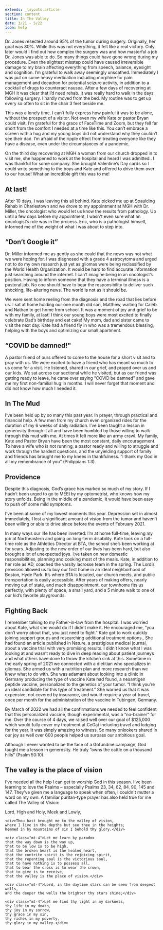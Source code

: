 ```yaml
---
extends: _layouts.article
section: content
title: In The Valley
date: 3/21 - 5/22
icon: help
---
```


Dr. Jones resected around 95% of the tumor during surgery. Originally, her goal was 80%. While this was not everything, it felt like a real victory. Only later would I find out how complex the surgery was and how masterful a job Dr. Jones was able to do. So many things could have gone wrong during my procedure. Even the slightest misstep could have caused irreversible damage to my brain affecting everything from speech, balance, eyesight and cognition. I’m grateful to walk away seemingly unscathed. 
Immediately I was put on some heavy medication including morphine for pain management and decadron for potential seizure activity, in addition to a cocktail of drugs to counteract nausea. 
After a few days of recovering at MGH it was clear that I’d need rehab. It was really hard to walk in the days following surgery. I hardly moved from the bed. My routine was to get up every so often to sit in the chair 3 feet beside me. 

This was a lonely time. I can’t fully express how painful it was to be alone, without the prospect of a visitor. Not even my wife Kate or pastor Bryan could visit. I’m grateful for the grace of FaceTime and Zoom, but they fell far short from the comfort I needed at a time like this. You can’t embrace a screen with a hug and my young boys did not understand why they couldn’t see their dad. I’m afraid of the ripple effect from treating everyone like they have a disease, even under the circumstances of a pandemic. 

On the third day recovering at MGH a woman from our church dropped in to visit me, she happened to work at the hospital and heard I was admitted.. I was thankful for some company. She brought Valentine’s Day cards so I could write something to the boys and Kate and offered to drive them over to our house! What an incredible gift this was to me!

## At last!

After 10 days, I was leaving this all behind. Kate picked me up at Spaulding Rehab in Charlestown and we drove to my appointment at MGH with Dr. Miller, the oncologist who would let us know the results from pathology. Up until a few days before my appointment, I wasn't even sure what an oncologist’s role was in the process. Eric, who is a pathologist himself, informed me of the weight of what I was about to step into. 

## “Don’t Google it”

Dr. Miller informed me as gently as she could that the news was not what we were hoping for. I was diagnosed with a grade 4 astrocytoma and urged not to do my own research just yet as gliomas were being reclassified by the World Health Organization. It would be hard to find accurate information just searching around the internet. I can’t imagine being in an oncologist’s position. Having to inform someone that they have a terminal illness is a pastoral job. No one should have to bear the responsibility to deliver such shocking, life-altering news. The world is not as it should be. 

We were sent home reeling from  the diagnosis and the road that lies before us. I sat at home holding our one month old son, Matthew, waiting for Caleb and Nathan to get home from school. It was a moment of joy and grief to be with my family, at last! I think our young boys were most excited to finally celebrate Dad’s birthday and eat cake! My mom, dad and sister came to visit the next day. Kate had a friend fly in who was a tremendous blessing, helping with the boys and optimizing our small apartment. 

## “COVID be damned!"

A pastor friend of ours offered to come to the house for a short visit and to pray with us. We were excited to have a friend who has meant so much to us come for a visit. He listened, shared in our grief, and prayed over us and our kids. We sat across our sectional while he visited, but as our friend was getting ready to leave, he came over saying “COVID be damned” and gave me my first non-familial hug in months. I will never forget that moment and did not know how much I needed it. 

## In The Mud

I’ve been held up by so many this past year. In prayer, through practical and financial help. A few men from my church even organized rides for the duration of my 6 weeks of daily radiation. I’ve been taught a lesson in generosity through it all and have been humbled by those willing to walk through this mud with me. At times it felt more like an army crawl. My family, Kate and Pastor Bryan have been the most constant, daily encouragement. To have a wife who is not running, a pastor ready and willing to struggle and work through the hardest questions, and the unyielding support of family and friends has brought me to my knees in thankfulness. “I thank my God in all my remembrance of you” (Philippians 1:3). 

## Providence

 Despite this diagnosis, God’s grace has marked so much of my story. If I hadn’t been urged to go to MEEI by my optometrist, who knows how my story unfolds. Being in the middle of a pandemic, it would have been easy to push off some mild symptoms. 

I’ve been at some of my lowest moments this year. Depression set in almost immediately, I lost a significant amount of vision from the tumor and haven’t been willing or able  to drive since before the events of February 2021. 

In many ways our life has been inverted: I’m at home full-time, leaving my job at Northeastern and going on long-term disability. Kate took on a full-time role as the Athletics Director at BTA,  the school she’s been working at for years. Adjusting to the new order of our lives has been hard, but also brought a lot of unexpected joys. I;ve taken on new domestic responsibilities, planning and cooking most of the meals. Kate, in addition to her role as AD, coached the varsity lacrosse team in the spring. The Lord’s provision allowed us to buy our first home in an ideal neighborhood of Boston, Hyde Park. It’s where BTA is located, our church meets, and public transportation is easily accessible. After years of making offers, nearly moving out of state, and much disappointment, our townhome fits us perfectly, with plenty of space, a small yard, and a 5 minute walk to one of our kid’s favorite playgrounds. 

## Fighting Back

I remember talking to my Father-in-law from the hospital. I was worried about Kate, what she would do if I didn't make it. He encouraged me, “you don’t worry about that, you just need to fight.” Kate got to work quickly joining support groups and researching additional treatment options.. She had found an article published in Nature, a prestigious medical journal, about a vaccine trial with very promising results. I didn’t know what I was looking at and wasn’t ready to dive in deep reading about patient journeys and what others have done to throw the kitchen sink at this. Sometime in the early spring of 2021 we connected with a dietitian who specializes in gliomas. She armed us with a nutrition plan and more research than we knew what to do with. She was adamant about looking into a clinic in Germany producing the type of vaccine Kate had found, a neoantigen peptide vaccine, personalized to the genetics of your tumor. “I think you’re an ideal candidate for this type of  treatment.” She warned us that it was expensive, not covered by insurance, and would require a year of travel, once per month for the administration of the vaccine in Tubingen, Germany. 

By March of 2022 we had all the confirmations we needed to feel confident that this personalized vaccine, though experimental, was a “no-brainer” for me. Over the course of 4 days, we raised well over our goal of $125,000 which would fully cover my treatment at CeGat including travel and lodging for the year. It was simply amazing to witness. So many onlookers shared in our joy as well  over 600 people helped us surpass our ambitious goal. 

Although I never wanted to be the face of a Gofundme campaign, God taught me a lesson in generosity. He truly “owns the cattle on a thousand hills” (Psalm 50:10).

## The valley is the place of vision

I’ve needed all the help I can get to worship God in this season. I’ve been learning to love the Psalms – especially Psalms 23, 34, 62, 84, 90, 145 and 147. They’ve given me a language to speak when often, I couldn't mutter a word on my own. A familiar puritan-type prayer has also held true for me called The Valley of Vision:

<x-blockquote>
    <div>Lord, High and Holy, Meek and Lowly,</div>

    <div>Thou hast brought me to the valley of vision,
    where I live in the depths but see thee in the heights;
    hemmed in by mountains of sin I behold thy glory.</div>

    <div class="mt-4">Let me learn by paradox
    that the way down is the way up,
    that to be low is to be high,
    that the broken heart is the healed heart,
    that the contrite spirit is the rejoicing spirit,
    that the repenting soul is the victorious soul,
    that to have nothing is to possess all,
    that to bear the cross is to wear the crown,
    that to give is to receive,
    that the valley is the place of vision.</div>

    <div class="mt-4">Lord, in the daytime stars can be seen from deepest wells,
    and the deeper the wells the brighter thy stars shine;</div>

    <div class="mt-4">Let me find thy light in my darkness,
    thy life in my death,
    thy joy in my sorrow,
    thy grace in my sin,
    thy riches in my poverty,
    thy glory in my valley.</div>
</x-blockquote>